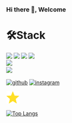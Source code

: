 ### Hi there 👋, Welcome

<div align=left><h1>🛠️Stack</h1></div>

<div > 
  
  <img src="https://img.shields.io/badge/html5-E34F26?style=for-the-badge&logo=html5&logoColor=white">
  <img src="https://img.shields.io/badge/css-1572B6?style=for-the-badge&logo=css3&logoColor=white">
  <img src="https://img.shields.io/badge/javascript-F7DF1E?style=for-the-badge&logo=javascript&logoColor=black">
  <img src ="https://img.shields.io/badge/Python-3776AB.svg?&style=for-the-badge&logo=Python&logoColor=white"/>
<br />
  <img src="https://img.shields.io/badge/react-61DAFB?style=for-the-badge&logo=react&logoColor=black">
<br />
  <img src="https://img.shields.io/badge/figma-F24E1E?style=for-the-badge&logo=figma&logoColor=white">
</div>




[<img src='https://cdn.jsdelivr.net/npm/simple-icons@3.0.1/icons/github.svg' alt='github' height='40'>](https://github.com/wldnd0311)  [<img src='https://cdn.jsdelivr.net/npm/simple-icons@3.0.1/icons/instagram.svg' alt='instagram' height='40'>](https://www.instagram.com/woong_____j)  

<a href='https://stars.github.com/'><img src='https://raw.githubusercontent.com/acervenky/animated-github-badges/master/assets/starbadge.gif' width='35' height='35'></a> 

[![Top Langs](https://github-readme-stats.vercel.app/api/top-langs/?username=wldnd0311)](https://github.com/anuraghazra/github-readme-stats)

